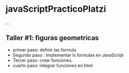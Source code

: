 # javaScriptPracticoPlatzi

...

## Taller #1: figuras geometricas
- primer paso: definir las formuls
- Segundo paso : Implementar ls formulas en JavaScript
 - Tercer paso: crear funciones.
 - cuarto paso: integrar funciones en html
